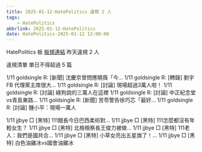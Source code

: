 ```yaml
---
title: 2025-01-12-HatePolitics 違規 2 人
tags:
    - HatePolitics
abbrlink: 2025-01-12-HatePolitics
date: HatePolitics-2025-01-12 12:00:00
---
```

HatePolitics 板 [板規連結](https://www.ptt.cc/bbs/HatePolitics/M.1617115262.A.D60.html)
昨天違規 2 人
<!-- more -->

違規清單
單日不得超過 5 篇

1/11 goldsingle R: [新聞] 沈慶京曾問應曉薇「今…
1/11 goldsingle R: [轉錄] 劉宇FB 代理黨主席很大…
1/11 goldsingle R: [討論] 現場超過3萬人啦！
1/11 goldsingle R: [討論] 綠狗說的三萬人在這裡
1/11 goldsingle R: [討論] 中正紀念堂vs青島東路…
1/11 goldsingle R: [新聞] 苦苓警告徐巧芯「最好…
1/11 goldsingle R: [討論] 鍾小平：現場一萬人

1/11 jjbye □ [黑特] 111館長今日巴西柔術對…
1/11 jjbye □ [黑特] 111怎麼都沒有年輕女生？
1/11 jjbye □ [黑特] 北檢檢察長王俊力被做…
1/11 jjbye □ [黑特] 111老人：我們是國共合…
1/11 jjbye □ [黑特] 小草女亮出五星旗了！…
1/11 jjbye □ [黑特] 白色油雞冰vs國會油雞冰